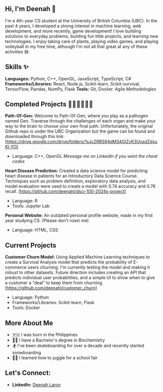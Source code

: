 ## Hi, I'm Deenah 👋

<!--
**deenahl/deenahl** is a ✨ _special_ ✨ repository because its `README.md` (this file) appears on your GitHub profile.

Here are some ideas to get you started:

- 🔭 I’m currently working on ...
- 🌱 I’m currently learning ...
- 👯 I’m looking to collaborate on ...
- 🤔 I’m looking for help with ...
- 💬 Ask me about ...
- 📫 How to reach me: ...
- 😄 Pronouns: ...
- ⚡ Fun fact: ...
-->

I'm a 4th-year CS student at the University of British Columbia (UBC). In the past 4 years, I developed a strong interest in machine learning, web development, and more recently, game development! I love building solutions to everyday problems, building fun little projects, and learning new technologies. I enjoy taking care of plants, playing video games, and playing volleyball in my free time, although I'm not all that great at any of these activities 😅. 

## Skills ✨
**Languages:** Python, C++, OpenGL, JavaScript, TypeScript, C#
**Frameworks/Libraries:** React, Node.js, Scikit-learn, Scikit-survival, TensorFlow, Pandas, NumPy, Flask
**Tools:** Git, Docker. Agile Methodologies

## Completed Projects 👩‍💻👩‍💻🙆‍♀️
**Path-Of-Gen:** Welcome to Path-Of-Gen, where you play as a pathogen named Gen. Traverse through the challenges of each organ and make your way to the brain to choose your own final path. Unfortunately, the original Github repo is under the UBC Organization but the game can be found and downloaded through this link:  [https://drive.google.com/drive/folders/1sJcZRBS94dM34GiZvK3UosdZdxuKl-YO]
- Language: C++, OpenGL
*Message me on LinkedIn if you want the cheat codes*

**Heart Disease Prediction:** Created a data science model for predicting heart disease in patients for an Introductory Data Science Course. Techniques such as problem definition, exploratory data analysis, and model evaluation were used to create a model with 0.74 accuracy and 0.76 recall. [https://github.com/deenahl/dsci-100-2024s-project]
- Language: R
- Tools: Jupyter Lab

**Personal Website:** An outdated personal profile website, made in my first year studying CS. (Please don't roast me)
- Language: HTML, CSS

## Current Projects
**Customer Churn Model:** Using Applied Machine Learning techniques to create a Survival Analysis model that predicts the probability of E-commerce users churning. I'm currently testing the model and making it robust to other datasets. Future direction includes creating an API that predicts individual user probabilities, and a simple UI to show when to give a customer a "deal" to keep them from churning. [https://github.com/deenahl/customer_churn]
- Language: Python
- Frameworks/Libraries: Scikit-learn, Flask
- Tools: Docker

## More About Me
- 🇵🇭 I was born in the Philippines
- 👩‍🔬 I have a Bachelor's degree in Biochemistry 
- 🏂 I've been skateboarding for over a decade and recently started snowboarding 
- 🤹‍♀️ I learned how to juggle for a school fair

## Let's Connect:
- **LinkedIn:** [Deenah Laron](linkedin.com/in/deenah-laron)

